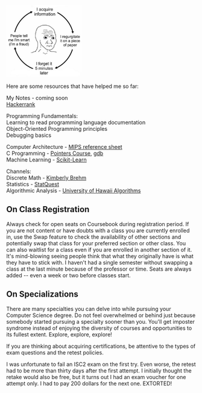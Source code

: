 <!-- ![cycle](cycle.png) -->
<img src="cycle.png" alt="resources" width="200" height="190"/>

Here are some resources that have helped me so far:

My Notes - coming soon \
[Hackerrank](https://www.hackerrank.com/)

Programming Fundamentals: \
Learning to read programming language documentation \
Object-Oriented Programming principles \
Debugging basics

Computer Architecture - [MIPS reference sheet](https://courses.cs.washington.edu/courses/cse378/09au/MIPS_Green_Sheet.pdf) \
C Programming - [Pointers Course](https://www.linkedin.com/learning/master-c-language-pointers), [gdb](https://darkdust.net/files/GDB%20Cheat%20Sheet.pdf) \
Machine Learning - [Scikit-Learn](https://scikit-learn.org/1.5/user_guide.html)

Channels: \
Discrete Math - [Kimberly Brehm](https://youtube.com/playlist?list=PLl-gb0E4MII28GykmtuBXNUNoej-vY5Rz&si=RHwyi8-A8T4ahy-j) \
Statistics - [StatQuest](https://youtube.com/playlist?list=PLblh5JKOoLUK0FLuzwntyYI10UQFUhsY9&si=2n7zcm8xBYfE-ue4) \
Algorithmic Analysis - [University of Hawaii Algorithms](https://youtube.com/playlist?list=PLJfcKimCUDGvxl_qotoPo9yHr5cPkbX54&si=f6WCUV4pVbJnAUaf)



## On Class Registration

Always check for open seats on Coursebook during registration period. If you are not content or have doubts with a class you are currently enrolled in, use the Swap feature to check the availability of other sections and potentially swap that class for your preferred section or other class. 
You can also waitlist for a class even if you are enrolled in another section of it. It's mind-blowing seeing people think that what they originally have is what they have to stick with. I haven't had a single semester without swapping a class at the last minute because of the professor or time. Seats are always added -- even a week or two before classes start.

## On Specializations

There are many specialties you can delve into while pursuing your Computer Science degree. Do not feel overwhelmed or behind just because somebody started pursuing a specialty sooner than you. You'll get imposter syndrome instead of enjoying the diversity of courses and opportunities to its fullest extent. Explore, explore, explore!

If you are thinking about acquiring certifications, be attentive to the types of exam questions and the retest policies.

I was unfortunate to fail an ISC2 exam on the first try. Even worse, the retest had to be more than thirty days after the first attempt. I initially thought the retake would also be free, but it turns out I had an exam voucher for one attempt only. I had to pay 200 dollars for the next one. EXTORTED!

